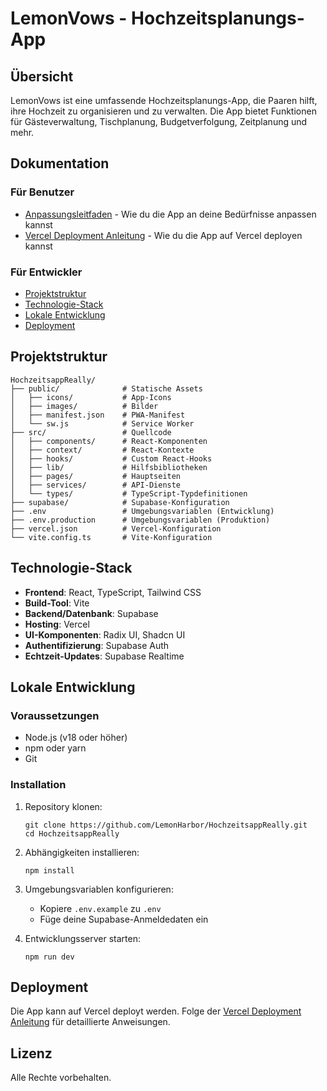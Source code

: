 # LemonVows - Hochzeitsplanungs-App

## Übersicht

LemonVows ist eine umfassende Hochzeitsplanungs-App, die Paaren hilft, ihre Hochzeit zu organisieren und zu verwalten. Die App bietet Funktionen für Gästeverwaltung, Tischplanung, Budgetverfolgung, Zeitplanung und mehr.

## Dokumentation

### Für Benutzer
- [Anpassungsleitfaden](./docs/customization-guide.md) - Wie du die App an deine Bedürfnisse anpassen kannst
- [Vercel Deployment Anleitung](./docs/vercel-deployment.md) - Wie du die App auf Vercel deployen kannst

### Für Entwickler
- [Projektstruktur](#projektstruktur)
- [Technologie-Stack](#technologie-stack)
- [Lokale Entwicklung](#lokale-entwicklung)
- [Deployment](#deployment)

## Projektstruktur

```
HochzeitsappReally/
├── public/              # Statische Assets
│   ├── icons/           # App-Icons
│   ├── images/          # Bilder
│   ├── manifest.json    # PWA-Manifest
│   └── sw.js            # Service Worker
├── src/                 # Quellcode
│   ├── components/      # React-Komponenten
│   ├── context/         # React-Kontexte
│   ├── hooks/           # Custom React-Hooks
│   ├── lib/             # Hilfsbibliotheken
│   ├── pages/           # Hauptseiten
│   ├── services/        # API-Dienste
│   └── types/           # TypeScript-Typdefinitionen
├── supabase/            # Supabase-Konfiguration
├── .env                 # Umgebungsvariablen (Entwicklung)
├── .env.production      # Umgebungsvariablen (Produktion)
├── vercel.json          # Vercel-Konfiguration
└── vite.config.ts       # Vite-Konfiguration
```

## Technologie-Stack

- **Frontend**: React, TypeScript, Tailwind CSS
- **Build-Tool**: Vite
- **Backend/Datenbank**: Supabase
- **Hosting**: Vercel
- **UI-Komponenten**: Radix UI, Shadcn UI
- **Authentifizierung**: Supabase Auth
- **Echtzeit-Updates**: Supabase Realtime

## Lokale Entwicklung

### Voraussetzungen

- Node.js (v18 oder höher)
- npm oder yarn
- Git

### Installation

1. Repository klonen:
   ```
   git clone https://github.com/LemonHarbor/HochzeitsappReally.git
   cd HochzeitsappReally
   ```

2. Abhängigkeiten installieren:
   ```
   npm install
   ```

3. Umgebungsvariablen konfigurieren:
   - Kopiere `.env.example` zu `.env`
   - Füge deine Supabase-Anmeldedaten ein

4. Entwicklungsserver starten:
   ```
   npm run dev
   ```

## Deployment

Die App kann auf Vercel deployt werden. Folge der [Vercel Deployment Anleitung](./docs/vercel-deployment.md) für detaillierte Anweisungen.

## Lizenz

Alle Rechte vorbehalten.

